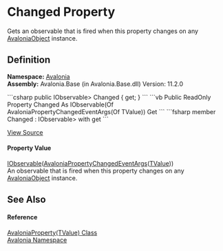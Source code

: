 # Changed Property


Gets an observable that is fired when this property changes on any <a href="T_Avalonia_AvaloniaObject">AvaloniaObject</a> instance.



## Definition
**Namespace:** <a href="N_Avalonia">Avalonia</a>  
**Assembly:** Avalonia.Base (in Avalonia.Base.dll) Version: 11.2.0

<Tabs groupId="api-code-preview">
<TabItem value="csharp" label="C#">
```csharp
public IObservable<AvaloniaPropertyChangedEventArgs<TValue>> Changed { get; }
```
</TabItem>
<TabItem value="vb" label="VB">
```vb
Public ReadOnly Property Changed As IObservable(Of AvaloniaPropertyChangedEventArgs(Of TValue))
	Get
```
</TabItem>
<TabItem value="fsharp" label="F#">
```fsharp
member Changed : IObservable<AvaloniaPropertyChangedEventArgs<'TValue>> with get
```
</TabItem>
</Tabs>



<a href="https://github.com/AvaloniaUI/Avalonia/tree/master/src/Avalonia.Base/AvaloniaProperty%601.cs#L60" title="View the source code">View Source</a>



#### Property Value
<a href="https://learn.microsoft.com/dotnet/api/system.iobservable-1" target="_blank" rel="noopener noreferrer">IObservable</a>(<a href="T_Avalonia_AvaloniaPropertyChangedEventArgs_1">AvaloniaPropertyChangedEventArgs</a>(<a href="T_Avalonia_AvaloniaProperty_1">TValue</a>))  
An observable that is fired when this property changes on any <a href="T_Avalonia_AvaloniaObject">AvaloniaObject</a> instance.

## See Also


#### Reference
<a href="T_Avalonia_AvaloniaProperty_1">AvaloniaProperty(TValue) Class</a>  
<a href="N_Avalonia">Avalonia Namespace</a>  

